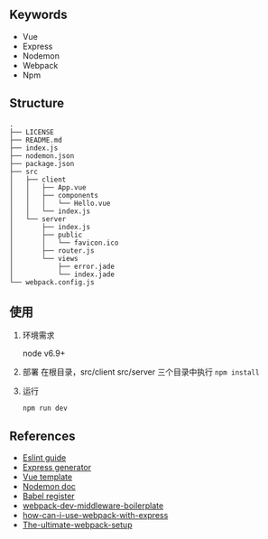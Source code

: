 ## Keywords

- Vue
- Express
- Nodemon
- Webpack
- Npm


## Structure

```
.
├── LICENSE
├── README.md
├── index.js
├── nodemon.json
├── package.json
├── src
│   ├── client
│   │   ├── App.vue
│   │   ├── components
│   │   │   └── Hello.vue
│   │   └── index.js
│   └── server
│       ├── index.js
│       ├── public
│       │   └── favicon.ico
│       ├── router.js
│       └── views
│           ├── error.jade
│           └── index.jade
└── webpack.config.js
```

## 使用

1. 环境需求

   node v6.9+

2. 部署
   在根目录，src/client src/server 三个目录中执行
   `npm install`

3. 运行

   `npm run dev`

## References


- [Eslint guide](http://eslint.org/docs/user-guide/getting-started)
- [Express generator](http://expressjs.com/en/starter/generator.html)
- [Vue template](https://github.com/vuejs-templates/webpack)
- [Nodemon doc](https://github.com/remy/nodemon#nodemon)
- [Babel register](http://www.ruanyifeng.com/blog/2016/01/babel.html)
- [webpack-dev-middleware-boilerplate](https://github.com/madole/webpack-dev-middleware-boilerplate/tree/master/src)
- [how-can-i-use-webpack-with-express](http://stackoverflow.com/questions/31102035/how-can-i-use-webpack-with-express)
- [The-ultimate-webpack-setup](http://www.christianalfoni.com/articles/2015_04_19_The-ultimate-webpack-setup)
